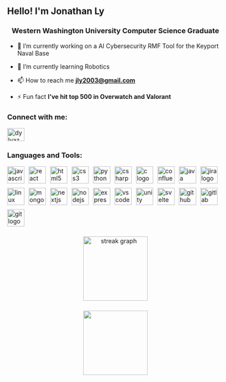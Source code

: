 <h2 align="left">Hello! I'm Jonathan Ly</h2>
<h3 align="center">Western Washington University Computer Science Graduate</h3>

- 🔭 I’m currently working on a AI Cybersecurity RMF Tool for the Keyport Naval Base

- 🌱 I’m currently learning Robotics

- 📫 How to reach me **jly2003@gmail.com**

- ⚡ Fun fact **I've hit top 500 in Overwatch and Valorant**

<h3 align="left">Connect with me:</h3>
<p align="left">
<a href="https://linkedin.com/in/jonaly" target="blank"><img align="center" src="https://raw.githubusercontent.com/rahuldkjain/github-profile-readme-generator/master/src/images/icons/Social/linked-in-alt.svg" alt="dylvaz" height="30" width="40" /></a>
</p>

<h3 align="left">Languages and Tools:</h3>

<div align="left" style="display: flex; flex-wrap: wrap; gap: 10px; align-items: center;">
  <img src="https://cdn.jsdelivr.net/gh/devicons/devicon/icons/javascript/javascript-original.svg" style="width: 40px; height: 40px;" alt="javascript logo" />
  <img src="https://cdn.jsdelivr.net/gh/devicons/devicon/icons/react/react-original.svg" style="width: 40px; height: 40px;" alt="react logo" />
  <img src="https://cdn.jsdelivr.net/gh/devicons/devicon/icons/html5/html5-original.svg" style="width: 40px; height: 40px;" alt="html5 logo" />
  <img src="https://cdn.jsdelivr.net/gh/devicons/devicon/icons/css3/css3-original.svg" style="width: 40px; height: 40px;" alt="css3 logo" />
  <img src="https://cdn.jsdelivr.net/gh/devicons/devicon/icons/python/python-original.svg" style="width: 40px; height: 40px;" alt="python logo" />
  <img src="https://cdn.jsdelivr.net/gh/devicons/devicon/icons/csharp/csharp-original.svg" style="width: 40px; height: 40px;" alt="csharp logo" />
  <img src="https://cdn.jsdelivr.net/gh/devicons/devicon/icons/c/c-original.svg" style="width: 40px; height: 40px;" alt="c logo" />
  <img src="https://cdn.jsdelivr.net/gh/devicons/devicon/icons/confluence/confluence-original.svg" style="width: 40px; height: 40px;" alt="confluence logo" />
  <img src="https://cdn.jsdelivr.net/gh/devicons/devicon/icons/java/java-original.svg" style="width: 40px; height: 40px;" alt="java logo" />
  <img src="https://cdn.jsdelivr.net/gh/devicons/devicon/icons/jira/jira-original.svg" style="width: 40px; height: 40px;" alt="jira logo" />
  <img src="https://cdn.jsdelivr.net/gh/devicons/devicon/icons/linux/linux-original.svg" style="width: 40px; height: 40px;" alt="linux logo" />
  <img src="https://cdn.jsdelivr.net/gh/devicons/devicon/icons/mongodb/mongodb-original.svg" style="width: 40px; height: 40px;" alt="mongodb logo" />
  <img src="https://cdn.jsdelivr.net/gh/devicons/devicon/icons/nextjs/nextjs-original.svg" style="width: 40px; height: 40px;" alt="nextjs logo" />
  <img src="https://cdn.jsdelivr.net/gh/devicons/devicon/icons/nodejs/nodejs-original.svg" style="width: 40px; height: 40px;" alt="nodejs logo" />
  <img src="https://cdn.jsdelivr.net/gh/devicons/devicon/icons/express/express-original.svg" style="width: 40px; height: 40px;" alt="express logo" />
  <img src="https://cdn.jsdelivr.net/gh/devicons/devicon/icons/vscode/vscode-original.svg" style="width: 40px; height: 40px;" alt="vscode logo" />
  <img src="https://cdn.jsdelivr.net/gh/devicons/devicon/icons/unity/unity-original.svg" style="width: 40px; height: 40px;" alt="unity logo" />
  <img src="https://cdn.jsdelivr.net/gh/devicons/devicon/icons/svelte/svelte-original.svg" style="width: 40px; height: 40px;" alt="svelte logo" />
  <img src="https://cdn.jsdelivr.net/gh/devicons/devicon/icons/github/github-original.svg" style="width: 40px; height: 40px;" alt="github logo" />
  <img src="https://cdn.jsdelivr.net/gh/devicons/devicon/icons/gitlab/gitlab-original.svg" style="width: 40px; height: 40px;" alt="gitlab logo" />
  <img src="https://cdn.jsdelivr.net/gh/devicons/devicon/icons/git/git-original.svg" style="width: 40px; height: 40px;" alt="git logo" />
</div>



###
<div align="center">
  <img src="https://streak-stats.demolab.com?user=jawnay&locale=en&mode=daily&theme=dracula&hide_border=false&border_radius=5" height="150" alt="streak graph"  />
</div>

###
<div align="center">
  <img align="center" height="150" src="https://media.tenor.com/XIQyhpE761QAAAAi/hot-day.gif"  /> 
</div>

